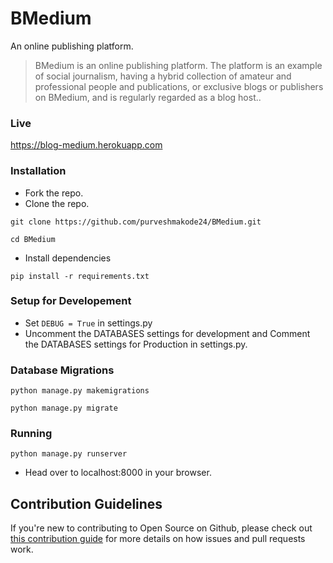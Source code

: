 # BMedium
An online publishing platform. 

> BMedium is an online publishing platform. The platform is an example of social journalism, having a hybrid collection of amateur and professional people and publications, or exclusive blogs or publishers on BMedium, and is regularly regarded as a blog host..

### Live	
https://blog-medium.herokuapp.com

### Installation
- Fork the repo.
- Clone the repo.
```
git clone https://github.com/purveshmakode24/BMedium.git
```
```
cd BMedium
```
- Install dependencies
```
pip install -r requirements.txt
```

### Setup for Developement

- Set `DEBUG = True` in settings.py
- Uncomment the DATABASES settings for development and Comment the DATABASES settings for Production in settings.py.

### Database Migrations 

```
python manage.py makemigrations
```
```
python manage.py migrate
```

### Running
```
python manage.py runserver
```
- Head over to localhost:8000 in your browser.

## Contribution Guidelines
If you're new to contributing to Open Source on Github, please check out [this contribution guide](https://opensource.guide/how-to-contribute/) for more details on how issues and pull requests work.

